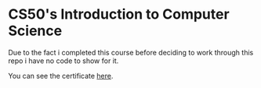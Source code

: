# CS50's Introduction to Computer Science

Due to the fact i completed this course before deciding to work through this repo i have no code to show for it.

You can see the certificate [here](../certificates/intro-to-computer-science-harvard.png).

